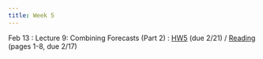 ```yaml
---
title: Week 5
---
```


Feb 13
: Lecture 9: Combining Forecasts (Part 2)
	: [HW5](/assets/hw5/hw5.pdf) (due 2/21) / [Reading](https://pubs.aeaweb.org/doi/pdfplus/10.1257/0895330041371321) (pages 1-8, due 2/17) 

<!-- Feb 16 -->
<!-- : Lecture 10: Common Probability Distributions -->
<!--     : [Notes](/lectures/lec10-common-distributions) / [Slides](https://docs.google.com/presentation/d/1qT3mNAyvQ4yKKAceImB5HGfmB9cLWkoEEAyy4038jcE/edit?usp=sharing) -->

<!-- Feb 18 -->
<!-- : Discussion 5 -->
<!--     : [Discussion Worksheet](https://docs.google.com/document/d/1cZCIQ2bsaQ8Bwvg6cEfrJUiFZDiVQi4UGK0sA4db0HY/edit?usp=sharing) --> 
